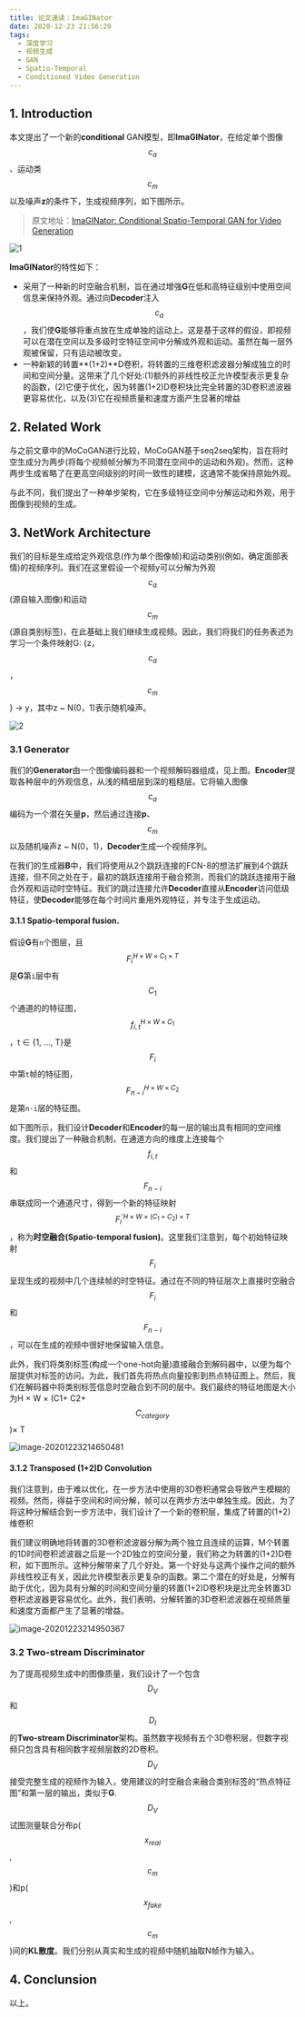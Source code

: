 ```yaml
---
title: 论文速读：ImaGINator
date: 2020-12-23 21:56:29
tags:
  - 深度学习
  - 视频生成
  - GAN
  - Spatio-Temporal
  - Conditioned Video Generation
---
```


## 1. Introduction

本文提出了一个新的**conditional** GAN模型，即**ImaGINator**，在给定单个图像$$ c_{a} $$、运动类$$ c_{m} $$以及噪声**z**的条件下，生成视频序列，如下图所示。
> 原文地址：[ImaGINator: Conditional Spatio-Temporal GAN for Video Generation](https://openaccess.thecvf.com/content_WACV_2020/papers/WANG_ImaGINator_Conditional_Spatio-Temporal_GAN_for_Video_Generation_WACV_2020_paper.pdf)

![1](https://i.loli.net/2020/12/23/ktXIgMHDd1f5cL8.png)

**ImaGINator**的特性如下：

- 采用了一种新的时空融合机制，旨在通过增强**G**在低和高特征级别中使用空间信息来保持外观。通过向**Decoder**注入$$ c_{a} $$，我们使**G**能够将重点放在生成单独的运动上。这是基于这样的假设，即视频可以在潜在空间以及多级时空特征空间中分解成外观和运动。虽然在每一层外观被保留，只有运动被改变。
- 一种新颖的转置**(1+2)**D卷积，将转置的三维卷积滤波器分解成独立的时间和空间分量。这带来了几个好处:(1)额外的非线性校正允许模型表示更复杂的函数，(2)它便于优化，因为转置(1+2)D卷积块比完全转置的3D卷积滤波器更容易优化，以及(3)它在视频质量和速度方面产生显著的增益

## 2. Related Work

与之前文章中的MoCoGAN进行比较，MoCoGAN基于seq2seq架构，旨在将时空生成分为两步(将每个视频帧分解为不同潜在空间中的运动和外观)。然而，这种两步生成省略了在更高空间级别的时间一致性的建模，这通常不能保持原始外观。

与此不同，我们提出了一种单步架构，它在多级特征空间中分解运动和外观，用于图像到视频的生成。

## 3. NetWork Architecture

我们的目标是生成给定外观信息(作为单个图像帧)和运动类别(例如，确定面部表情)的视频序列。我们在这里假设一个视频y可以分解为外观$$ c_{a} $$(源自输入图像)和运动$$ c_{m} $$(源自类别标签)，在此基础上我们继续生成视频。因此，我们将我们的任务表述为学习一个条件映射G: {z，$$ c_{a} $$，$$ c_{m} $$} → y，其中z ~ N(0，1)表示随机噪声。

![2](https://i.loli.net/2020/12/23/iQ3yBHj9XNCYGmr.png)

### 3.1 Generator

我们的**Generator**由一个图像编码器和一个视频解码器组成，见上图。**Encoder**提取各种层中的外观信息，从浅的精细层到深的粗糙层。它将输入图像$$ c_{a} $$编码为一个潜在矢量**p**，然后通过连接**p**、$$ c_{m} $$以及随机噪声z ~ N(0，1)，**Decoder**生成一个视频序列。

在我们的生成器**B**中，我们将使用从2个跳跃连接的FCN-8的想法扩展到4个跳跃连接，但不同之处在于，最初的跳跃连接用于融合预测，而我们的跳跃连接用于融合外观和运动时空特征。我们的跳过连接允许**Decoder**直接从**Encoder**访问低级特征，使**Decoder**能够在每个时间片重用外观特征，并专注于生成运动。

#### 3.1.1 Spatio-temporal fusion.

假设**G**有`n`个图层，且$$ F_{i}^{H×W×C_{1}×T} $$是**G**第`i`层中有$$ C_{1} $$个通道的的特征图，$$ f_{i,t}^{H×W×C_{1}} $$，t ∈ {1, ..., T}是$$ F_{i} $$中第`t`帧的特征图，$$ F_{n-i}^{H×W×C_{2}} $$是第`n-i`层的特征图。

如下图所示，我们设计**Decoder**和**Encoder**的每一层的输出具有相同的空间维度。我们提出了一种融合机制，在通道方向的维度上连接每个$$ f_{i,t} $$和$$ F_{n-i} $$串联成同一个通道尺寸，得到一个新的特征映射$$ F_{i}^{'  H×W×(C_{1}+C_{2})×T} $$，称为**时空融合(Spatio-temporal fusion)**。这里我们注意到，每个初始特征映射$$ F_{i} $$呈现生成的视频中几个连续帧的时空特征。通过在不同的特征层次上直接时空融合$$ F_{i} $$和 $$ F_{n-i} $$，可以在生成的视频中很好地保留输入信息。

此外，我们将类别标签(构成一个one-hot向量)直接融合到解码器中，以便为每个层提供对标签的访问。为此，我们首先将热点向量投影到热点特征图上。然后，我们在解码器中将类别标签信息时空融合到不同的层中。我们最终的特征地图是大小为H  × W × (C1+ C2+$$ C_{category} $$)× T

![image-20201223214650481](https://i.loli.net/2020/12/23/7cL2kewg64tDmsy.png)

#### 3.1.2 Transposed (1+2)D Convolution

我们注意到，由于难以优化，在一步方法中使用的3D卷积通常会导致产生模糊的视频。然而，得益于空间和时间分解，帧可以在两步方法中单独生成。因此，为了将这种分解结合到一步方法中，我们设计了一个新的卷积层，集成了转置的(1+2)维卷积

我们建议明确地将转置的3D卷积滤波器分解为两个独立且连续的运算，M个转置的1D时间卷积滤波器之后是一个2D独立的空间分量，我们称之为转置的(1+2)D卷积，如下图所示。这种分解带来了几个好处。第一个好处与这两个操作之间的额外非线性校正有关，因此允许模型表示更复杂的函数。第二个潜在的好处是，分解有助于优化，因为具有分解的时间和空间分量的转置(1+2)D卷积块是比完全转置3D卷积滤波器更容易优化。此外，我们表明，分解转置的3D卷积滤波器在视频质量和速度方面都产生了显著的增益。

![image-20201223214950367](https://i.loli.net/2020/12/23/eUCXnR7S6LHmDVI.png)

### 3.2 Two-stream Discriminator

为了提高视频生成中的图像质量，我们设计了一个包含$$ D_{V} $$和$$ D_{I} $$的**Two-stream Discriminator**架构。虽然数字视频有五个3D卷积层，但数字视频只包含具有相同数字视频层数的2D卷积。$$ D_{V} $$接受完整生成的视频作为输入，使用建议的时空融合来融合类别标签的“热点特征图”和第一层的输出，类似于**G**. $$ D_{V} $$试图测量联合分布p($$ x_{real} $$, $$ c_{m} $$)和p($$ x_{fake} $$, $$ c_{m} $$)间的**KL散度**。我们分别从真实和生成的视频中随机抽取N帧作为输入。

## 4. Conclunsion

以上。

